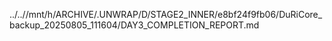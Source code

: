 ../..//mnt/h/ARCHIVE/.UNWRAP/D/STAGE2_INNER/e8bf24f9fb06/DuRiCore_backup_20250805_111604/DAY3_COMPLETION_REPORT.md